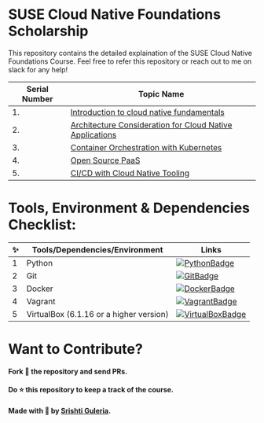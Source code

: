 # SUSE Cloud Native Foundations Scholarship

This repository contains the detailed explaination of the SUSE Cloud Native Foundations Course. Feel free to refer this repository or reach out to me on slack for any help!

|  **Serial Number** | **Topic Name**   | 
|---|---|
| 1. |  [Introduction to cloud native fundamentals](https://github.com/sg7801/SUSE-Cloud-Native-Foundations-Scholarship/tree/main/Introduction%20to%20Cloud%20Native%20Fundamentals) |   
|  2. |  [Architecture Consideration for Cloud Native Applications](https://github.com/sg7801/SUSE-Cloud-Native-Foundations-Scholarship/tree/main/Architecture%20Consideration%20for%20Cloud%20Native%20Applications) |   
|  3. |  [Container Orchestration with Kubernetes](https://github.com/sg7801/SUSE-Cloud-Native-Foundations-Scholarship/tree/main/Container%20Orchestration%20with%20Kubernetes) |   
|  4. | [Open Source PaaS](https://github.com/sg7801/SUSE-Cloud-Native-Foundations-Scholarship/tree/main/Open%20Source%20Paas)  |   
|  5. |  [CI/CD with Cloud Native Tooling](https://github.com/sg7801/SUSE-Cloud-Native-Foundations-Scholarship/tree/main/CI-CD%20with%20Cloud%20Native%20Tooling)  |   

# Tools, Environment & Dependencies Checklist: 
✨ | Tools/Dependencies/Environment | Links
--- | --- |---|
1 | Python | [![PythonBadge](https://img.shields.io/badge/Python-3776AB?style=for-the-badge&logo=python&logoColor=white)](https://www.python.org/downloads/) 
2 | Git | [![GitBadge](https://img.shields.io/badge/Git-F05032?style=for-the-badge&logo=git&logoColor=white)](https://git-scm.com/downloads)
3 | Docker | [![DockerBadge](https://img.shields.io/badge/Docker-2CA5E0?style=for-the-badge&logo=docker&logoColor=white)](https://docs.docker.com/get-docker/)
4 | Vagrant | [![VagrantBadge](https://img.shields.io/badge/Vagrant-orange?style=for-the-badge&logo=vagrant)](https://www.vagrantup.com/downloads)
5 | VirtualBox (6.1.16 or a higher version) | [![VirtualBoxBadge](https://img.shields.io/badge/VirtualBox-blue?style=for-the-badge&logo=virtualbox)](https://www.virtualbox.org/wiki/Downloads)

# Want to Contribute?
#### Fork 🍴 the repository and send PRs.
 
#### Do :star: this repository to keep a track of the course. 
 
#### Made with 💟 by [Srishti Guleria](https://github.com/sg7801). 
 
 

